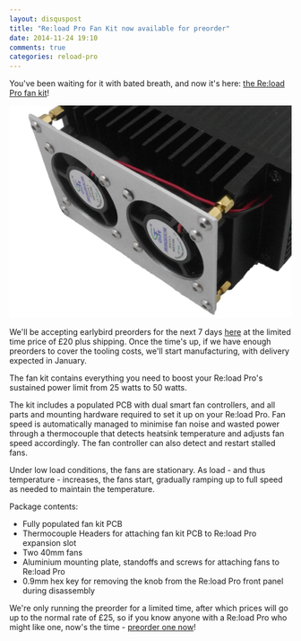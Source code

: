 ```yaml
---
layout: disquspost
title: "Re:load Pro Fan Kit now available for preorder"
date: 2014-11-24 19:10
comments: true
categories: reload-pro
---
```


You've been waiting for it with bated breath, and now it's here: [the Re:load Pro fan kit](/reload-pro/fan-kit.html)! 

<img src="/images/fan-kit-back.jpeg" width="600">

We'll be accepting earlybird preorders for the next 7 days [here](/reload-pro/fan-kit.html) at the limited time price of £20 plus shipping. Once the time's up, if we have enough preorders to cover the tooling costs, we'll start manufacturing, with delivery expected in January.

The fan kit contains everything you need to boost your Re:load Pro's sustained power limit from 25 watts to 50 watts.

The kit includes a populated PCB with dual smart fan controllers, and all parts and mounting hardware required to set it up on your Re:load Pro. Fan speed is automatically managed to minimise fan noise and wasted power through a thermocouple that detects heatsink temperature and adjusts fan speed accordingly. The fan controller can also detect and restart stalled fans.

Under low load conditions, the fans are stationary. As load - and thus temperature - increases, the fans start, gradually ramping up to full speed as needed to maintain the temperature.

Package contents:

 - Fully populated fan kit PCB
 - Thermocouple Headers for attaching fan kit PCB to Re:load Pro expansion slot
 - Two 40mm fans
 - Aluminium mounting plate, standoffs and screws for attaching fans to Re:load Pro
 - 0.9mm hex key for removing the knob from the Re:load Pro front panel during disassembly

We're only running the preorder for a limited time, after which prices will go up to the normal rate of £25, so if you know anyone with a Re:load Pro who might like one, now's the time - [preorder one now](/reload-pro/fan-kit.html)!
